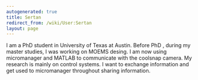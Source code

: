```yaml
---
autogenerated: true
title: Sertan
redirect_from: /wiki/User:Sertan
layout: page
---
```


I am a PhD student in University of Texas at Austin. Before PhD , during
my master studies, I was working on MOEMS desing. I am now using
micromanager and MATLAB to communicate with the coolsnap camera. My
research is mainly on control systems. I want to exchange information
and get used to micromanager throughout sharing information.
